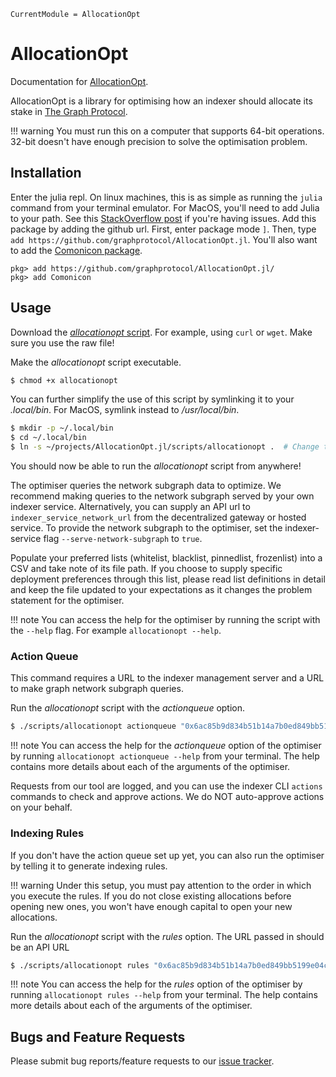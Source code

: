 ```@meta
CurrentModule = AllocationOpt
```

# AllocationOpt

Documentation for [AllocationOpt](https://github.com/graphprotocol/AllocationOpt.jl).

AllocationOpt is a library for optimising how an indexer should allocate its stake in [The Graph Protocol](https://thegraph.com/en/).

!!! warning
    You must run this on a computer that supports 64-bit operations.
    32-bit doesn't have enough precision to solve the optimisation problem.

## Installation

Enter the julia repl. On linux machines, this is as simple as running the `julia` command from your terminal emulator. For MacOS, you'll need to add Julia to your path. See this [StackOverflow post](https://stackoverflow.com/questions/72123620/permission-denied-when-i-am-trying-to-add-julia-to-path-in-macos/72308646#72308646) if you're having issues.
Add this package by adding the github url. First, enter package mode `]`. Then, type `add https://github.com/graphprotocol/AllocationOpt.jl`. You'll also want to add the [Comonicon package](https://github.com/comonicon/Comonicon.jl).

```julia-repl
pkg> add https://github.com/graphprotocol/AllocationOpt.jl/
pkg> add Comonicon
```

## Usage

Download the [*allocationopt* script](https://raw.githubusercontent.com/graphprotocol/AllocationOpt.jl/main/scripts/allocationopt). For example, using `curl` or `wget`. Make sure you use the raw file!

Make the *allocationopt* script executable. 
```bash
$ chmod +x allocationopt
```

You can further simplify the use of this script by symlinking it to your *.local/bin*.
For MacOS, symlink instead to */usr/local/bin*.

```bash
$ mkdir -p ~/.local/bin
$ cd ~/.local/bin
$ ln -s ~/projects/AllocationOpt.jl/scripts/allocationopt .  # Change to the path to the allocationopt script for you
```

You should now be able to run the *allocationopt* script from anywhere!

The optimiser queries the network subgraph data to optimize.
We recommend making queries to the network subgraph served by your own indexer service.
Alternatively, you can supply an API url to `indexer_service_network_url` from the decentralized gateway or hosted service. 
To provide the network subgraph to the optimiser, set the indexer-service flag `--serve-network-subgraph` to `true`.

Populate your preferred lists (whitelist, blacklist, pinnedlist, frozenlist) into a CSV and take note of its file path. If you choose to supply specific deployment preferences through this list, please read list definitions in detail and keep the file updated to your expectations as it changes the problem statement for the optimiser. 

!!! note
    You can access the help for the optimiser by running the script with the `--help` flag.
    For example `allocationopt --help`.

### Action Queue

This command requires a URL to the indexer management server and a URL to make graph network subgraph queries.

Run the *allocationopt* script with the *actionqueue* option.

```bash
$ ./scripts/allocationopt actionqueue "0x6ac85b9d834b51b14a7b0ed849bb5199e04c05c5" 1 test/example.csv 50.0 28 30 0.3 http://localhost:18000 http://localhost:7600/network
```

!!! note
    You can access the help for the *actionqueue* option of the optimiser by running `allocationopt actionqueue --help` from your terminal.
    The help contains more details about each of the arguments of the optimiser.

Requests from our tool are logged, and you can use the indexer CLI `actions` commands to check and approve actions. 
We do NOT auto-approve actions on your behalf.

### Indexing Rules

If you don't have the action queue set up yet, you can also run the optimiser by telling it to generate indexing rules. 

!!! warning
    Under this setup, you must pay attention to the order in which you execute the rules.
    If you do not close existing allocations before opening new ones, you won't have enough capital to open your new
    allocations.

Run the *allocationopt* script with the *rules* option. The URL passed in should be an API URL

```bash
$ ./scripts/allocationopt rules "0x6ac85b9d834b51b14a7b0ed849bb5199e04c05c5" 1 test/example.csv 50.0 28 25 0.3 http://localhost:7600/network
```

!!! note
    You can access the help for the *rules* option of the optimiser by running `allocationopt rules --help` from your terminal.
    The help contains more details about each of the arguments of the optimiser.


## Bugs and Feature Requests

Please submit bug reports/feature requests to our [issue tracker](https://github.com/graphprotocol/AllocationOpt.jl/issues).

